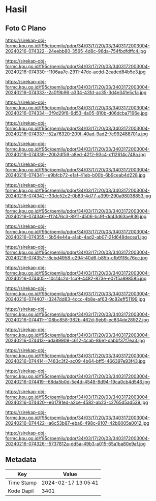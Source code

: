 # Hasil

## Foto C Plano

https://sirekap-obj-formc.kpu.go.id/f95c/pemilu/pdpr/34/03/17/20/03/3403172003004-20240216-074322--24eebb80-3565-4d8c-96da-754fbdfdffc4.jpg

https://sirekap-obj-formc.kpu.go.id/f95c/pemilu/pdpr/34/03/17/20/03/3403172003004-20240216-074330--1106aa7e-2911-47de-acdd-2caded84b5e3.jpg

https://sirekap-obj-formc.kpu.go.id/f95c/pemilu/pdpr/34/03/17/20/03/3403172003004-20240216-074333--2a0f9b96-a334-43fd-ac35-3d4e341e5c1a.jpg

https://sirekap-obj-formc.kpu.go.id/f95c/pemilu/pdpr/34/03/17/20/03/3403172003004-20240216-074334--3f9d29f8-6d53-4a05-810b-d06dcba7196e.jpg

https://sirekap-obj-formc.kpu.go.id/f95c/pemilu/pdpr/34/03/17/20/03/3403172003004-20240216-074337--52a76320-209f-40ad-9ad2-7c992488701a.jpg

https://sirekap-obj-formc.kpu.go.id/f95c/pemilu/pdpr/34/03/17/20/03/3403172003004-20240216-074339--20b2df59-a8ed-42f2-93c4-c112614c748a.jpg

https://sirekap-obj-formc.kpu.go.id/f95c/pemilu/pdpr/34/03/17/20/03/3403172003004-20240216-074341--e9bfcb72-e1af-41eb-b00b-6b9ceab4d228.jpg

https://sirekap-obj-formc.kpu.go.id/f95c/pemilu/pdpr/34/03/17/20/03/3403172003004-20240216-074342--33dc52e2-0b83-4d77-a399-290a98038853.jpg

https://sirekap-obj-formc.kpu.go.id/f95c/pemilu/pdpr/34/03/17/20/03/3403172003004-20240216-074346--f12476c3-8911-4506-bc9f-dd43d63ae836.jpg

https://sirekap-obj-formc.kpu.go.id/f95c/pemilu/pdpr/34/03/17/20/03/3403172003004-20240216-074355--5b54e44a-a1ab-4ad2-ab07-21d648decea1.jpg

https://sirekap-obj-formc.kpu.go.id/f95c/pemilu/pdpr/34/03/17/20/03/3403172003004-20240216-074357--8cbd4958-c294-40d6-b85b-cfb91f8c76cc.jpg

https://sirekap-obj-formc.kpu.go.id/f95c/pemilu/pdpr/34/03/17/20/03/3403172003004-20240216-074405--10c14c2d-1ca9-4482-873e-e07f5a898585.jpg

https://sirekap-obj-formc.kpu.go.id/f95c/pemilu/pdpr/34/03/17/20/03/3403172003004-20240216-074407--3247dd83-4ccc-4b8e-af63-9c82eff51199.jpg

https://sirekap-obj-formc.kpu.go.id/f95c/pemilu/pdpr/34/03/17/20/03/3403172003004-20240216-074411--108bc858-382b-462d-9eb9-ec834de28922.jpg

https://sirekap-obj-formc.kpu.go.id/f95c/pemilu/pdpr/34/03/17/20/03/3403172003004-20240216-074413--ada89909-c612-4cab-86e1-dabbf37f7ea3.jpg

https://sirekap-obj-formc.kpu.go.id/f95c/pemilu/pdpr/34/03/17/20/03/3403172003004-20240216-074414--7483c3f2-ac09-4b64-bff5-466397e93f43.jpg

https://sirekap-obj-formc.kpu.go.id/f95c/pemilu/pdpr/34/03/17/20/03/3403172003004-20240216-074419--68da5b0d-5e4d-4548-8d94-19ca0cb4d546.jpg

https://sirekap-obj-formc.kpu.go.id/f95c/pemilu/pdpr/34/03/17/20/03/3403172003004-20240216-074420--e61791ed-a2ce-4582-ab23-c2765d5ad539.jpg

https://sirekap-obj-formc.kpu.go.id/f95c/pemilu/pdpr/34/03/17/20/03/3403172003004-20240216-074422--a6c53b87-eba6-498c-9107-42b6005a0012.jpg

https://sirekap-obj-formc.kpu.go.id/f95c/pemilu/pdpr/34/03/17/20/03/3403172003004-20240216-074326--5737812a-dd5a-49b3-a015-65a1ba80e9af.jpg


## Metadata

| Key        | Value               |
| ---------- | ------------------- |
| Time Stamp | 2024-02-17 13:05:41 |
| Kode Dapil | 3401                |



